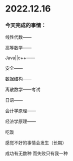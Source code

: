 # 2022.12.16

### 今天完成的事情：

线性代数——

高等数学——

Java||c++——

安全——

数据结构——

离散数学——考试

日语——

会计学原理——

经济学原理——

吃饭

感觉不好的事情会发生（长期）

成功有无数种 而失败只有我一种

